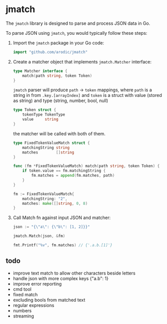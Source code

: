 # jmatch

The `jmatch` library is designed to parse and process JSON data in Go.

To parse JSON using `jmatch`, you would typically follow these steps:

1. Import the `jmatch` package in your Go code:
    ```go
    import "github.com/arodic/jmatch"
    ```

2. Create a matcher object that implements `jmatch.Matcher` interface:
    ```go
    type Matcher interface {
        match(path string, token Token)
    }
    ```

    `jmatch` parser will produce `path` -> `token` mappings, where `path` is a string in from `.key.[arrayIndex]` and `token` is a struct with value (stored as string) and type (string, number, bool, null)
    ```go
    type Token struct {
        tokenType TokenType
        value     string
    }
    ```
    the matcher will be called with both of them.

    ```go
    type FixedTokenValueMatch struct {
        matchingString string
        matches        []string
    }

    func (fm *FixedTokenValueMatch) match(path string, token Token) {
	    if token.value == fm.matchingString {
            fm.matches = append(fm.matches, path)
        }
    }

    fm := FixedTokenValueMatch{
        matchingString: "2",
        matches: make([]string, 0, 8)
    }
    ```

3. Call Match fn against input JSON and matcher:
    ```go
    json := "{\"a\": {\"b\": [1, 2]}}"

    jmatch.Match(json, &fm)

    fmt.Printf("%v", fm.matches) // {'.a.b.[1]'}
    ```


## todo

- improve text match to allow other characters beside letters
- handle json with more complex keys {"a.b": 1}
- improve error reporting
- cmd tool
- fixed match
- excluding bools from matched text
- regular expressions
- numbers
- streaming